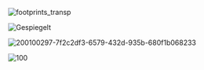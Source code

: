 ![footprints_transp](https://github.com/bylickilabs/README.md/assets/109308073/5e1aab67-d16d-48f4-81d7-c6e062606605)

![Gespiegelt](https://user-images.githubusercontent.com/109308073/235679067-656f0c24-75ac-416e-87e9-966f54ff2580.jpg)


![200100297-7f2c2df3-6579-432d-935b-680f1b068233](https://user-images.githubusercontent.com/109308073/200102009-b23152ce-91cf-4756-a738-1a74413eeda2.gif)

![100](https://user-images.githubusercontent.com/109308073/209451382-c2c90f77-0c2a-45dc-bd06-1f5418910dd9.jpg)
